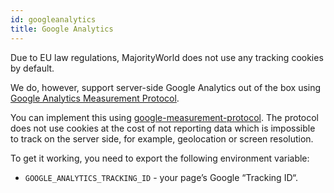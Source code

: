 ```yaml
---
id: googleanalytics
title: Google Analytics
---
```


Due to EU law regulations, MajorityWorld does not use any tracking cookies by default.

We do, however, support server-side Google Analytics out of the box using [Google Analytics Measurement Protocol](https://developers.google.com/analytics/devguides/collection/protocol/v1/).

You can implement this using [google-measurement-protocol](https://pypi.python.org/pypi/google-measurement-protocol). The protocol does not use cookies at the cost of not reporting data which is impossible to track on the server side, for example, geolocation or screen resolution.

To get it working, you need to export the following environment variable:

- `GOOGLE_ANALYTICS_TRACKING_ID` - your page’s Google “Tracking ID“.